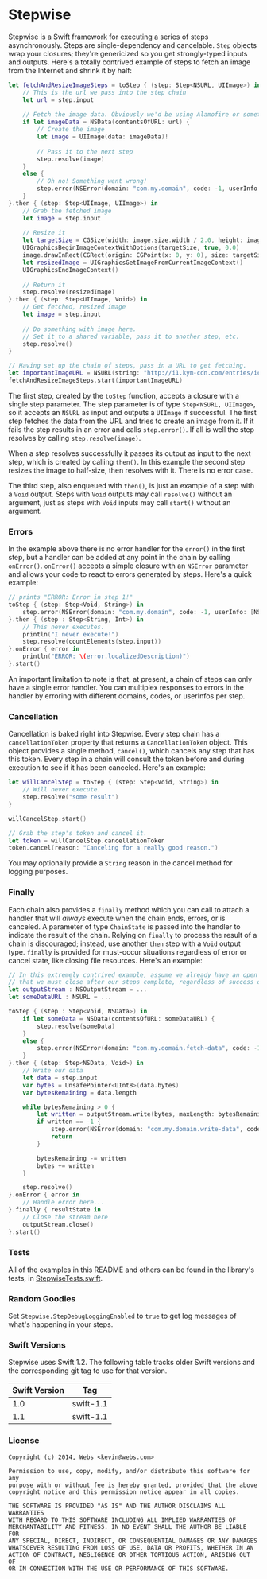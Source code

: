 # Stepwise

Stepwise is a Swift framework for executing a series of steps asynchronously. Steps are single-dependency and cancelable. `Step` objects wrap your closures; they're genericized so you get strongly-typed inputs and outputs. Here's a totally contrived example of steps to fetch an image from the Internet and shrink it by half:

```swift
let fetchAndResizeImageSteps = toStep { (step: Step<NSURL, UIImage>) in
    // This is the url we pass into the step chain
    let url = step.input
    
    // Fetch the image data. Obviously we'd be using Alamofire or something irl.
    if let imageData = NSData(contentsOfURL: url) {
        // Create the image
        let image = UIImage(data: imageData)!
        
        // Pass it to the next step
        step.resolve(image)
    }
    else {
        // Oh no! Something went wrong!
        step.error(NSError(domain: "com.my.domain", code: -1, userInfo: nil))
    }
}.then { (step: Step<UIImage, UIImage>) in
    // Grab the fetched image
    let image = step.input
    
    // Resize it
    let targetSize = CGSize(width: image.size.width / 2.0, height: image.size.height / 2.0)
    UIGraphicsBeginImageContextWithOptions(targetSize, true, 0.0)
    image.drawInRect(CGRect(origin: CGPoint(x: 0, y: 0), size: targetSize))
    let resizedImage = UIGraphicsGetImageFromCurrentImageContext()
    UIGraphicsEndImageContext()
    
    // Return it
    step.resolve(resizedImage)
}.then { (step: Step<UIImage, Void>) in
    // Get fetched, resized image
    let image = step.input
    
    // Do something with image here.
    // Set it to a shared variable, pass it to another step, etc.
    step.resolve()
}

// Having set up the chain of steps, pass in a URL to get fetching.
let importantImageURL = NSURL(string: "http://i1.kym-cdn.com/entries/icons/original/000/000/774/lime-cat.jpg")!
fetchAndResizeImageSteps.start(importantImageURL)
```

The first step, created by the `toStep` function, accepts a closure with a single step parameter. The step parameter is of type `Step<NSURL, UIImage>`, so it accepts an `NSURL` as input and outputs a `UIImage` if successful. The first step fetches the data from the URL and tries to create an image from it. If it fails the step results in an error and calls `step.error()`. If all is well the step resolves by calling `step.resolve(image)`.

When a step resolves successfully it passes its output as input to the next step, which is created by calling `then()`. In this example the second step resizes the image to half-size, then resolves with it. There is no error case.

The third step, also enqueued with `then()`, is just an example of a step with a `Void` output. Steps with `Void` outputs may call `resolve()` without an argument, just as steps with `Void` inputs may call `start()` without an argument.

### Errors

In the example above there is no error handler for the `error()` in the first step, but a handler can be added at any point in the chain by calling `onError()`. `onError()` accepts a simple closure with an `NSError` parameter and allows your code to react to errors generated by steps. Here's a quick example:

```swift
// prints "ERROR: Error in step 1!"
toStep { (step: Step<Void, String>) in
    step.error(NSError(domain: "com.my.domain", code: -1, userInfo: [NSLocalizedDescriptionKey : "Error in step 1!"]))
}.then { (step : Step<String, Int>) in
    // This never executes.
    println("I never execute!")
    step.resolve(countElements(step.input))
}.onError { error in
    println("ERROR: \(error.localizedDescription)")
}.start()
```

An important limitation to note is that, at present, a chain of steps can only have a single error handler. You can multiplex responses to errors in the handler by erroring with different domains, codes, or userInfos per step.

### Cancellation

Cancellation is baked right into Stepwise. Every step chain has a `cancellationToken` property that returns a `CancellationToken` object. This object provides a single method, `cancel()`, which cancels any step that has this token. Every step in a chain will consult the token before and during execution to see if it has been canceled. Here's an example:

```swift
let willCancelStep = toStep { (step: Step<Void, String>) in
    // Will never execute.
    step.resolve("some result")
}

willCancelStep.start()

// Grab the step's token and cancel it.
let token = willCancelStep.cancellationToken
token.cancel(reason: "Canceling for a really good reason.")
```

You may optionally provide a `String` reason in the cancel method for logging purposes.

### Finally

Each chain also provides a `finally` method which you can call to attach a handler that will *always* execute when the chain ends, errors, or is canceled. A parameter of type `ChainState` is passed into the handler to indicate the result of the chain. Relying on `finally` to process the result of a chain is discouraged; instead, use another `then` step with a `Void` output type. `finally` is provided for must-occur situations regardless of error or cancel state, like closing file resources. Here's an example:

```swift
// In this extremely contrived example, assume we already have an open `NSOutputStream`
// that we must close after our steps complete, regardless of success or erroring out.
let outputStream : NSOutputStream = ...
let someDataURL : NSURL = ...

toStep { (step : Step<Void, NSData>) in
    if let someData = NSData(contentsOfURL: someDataURL) {
        step.resolve(someData)
    }
    else {
        step.error(NSError(domain: "com.my.domain.fetch-data", code: -1, userInfo: nil))
    }
}.then { (step: Step<NSData, Void>) in
    // Write our data
    let data = step.input
    var bytes = UnsafePointer<UInt8>(data.bytes)
    var bytesRemaining = data.length

    while bytesRemaining > 0 {
        let written = outputStream.write(bytes, maxLength: bytesRemaining)
        if written == -1 {
            step.error(NSError(domain: "com.my.domain.write-data", code: -1, userInfo: nil))
            return
        }

        bytesRemaining -= written
        bytes += written
    }

    step.resolve()
}.onError { error in
    // Handle error here...
}.finally { resultState in
    // Close the stream here
    outputStream.close()
}.start()
```

### Tests

All of the examples in this README and others can be found in the library's tests, in [StepwiseTests.swift](https://github.com/websdotcom/Stepwise/blob/master/StepwiseTests/StepwiseTests.swift).

### Random Goodies

Set `Stepwise.StepDebugLoggingEnabled` to `true` to get log messages of what's happening in your steps.

### Swift Versions

Stepwise uses Swift 1.2. The following table tracks older Swift versions and the corresponding git tag to use for that version.

Swift Version | Tag
------------- | ---
1.0 | swift-1.1
1.1 | swift-1.1


### License

    Copyright (c) 2014, Webs <kevin@webs.com>

    Permission to use, copy, modify, and/or distribute this software for any
    purpose with or without fee is hereby granted, provided that the above
    copyright notice and this permission notice appear in all copies.

    THE SOFTWARE IS PROVIDED "AS IS" AND THE AUTHOR DISCLAIMS ALL WARRANTIES
    WITH REGARD TO THIS SOFTWARE INCLUDING ALL IMPLIED WARRANTIES OF
    MERCHANTABILITY AND FITNESS. IN NO EVENT SHALL THE AUTHOR BE LIABLE FOR
    ANY SPECIAL, DIRECT, INDIRECT, OR CONSEQUENTIAL DAMAGES OR ANY DAMAGES
    WHATSOEVER RESULTING FROM LOSS OF USE, DATA OR PROFITS, WHETHER IN AN
    ACTION OF CONTRACT, NEGLIGENCE OR OTHER TORTIOUS ACTION, ARISING OUT OF
    OR IN CONNECTION WITH THE USE OR PERFORMANCE OF THIS SOFTWARE.
